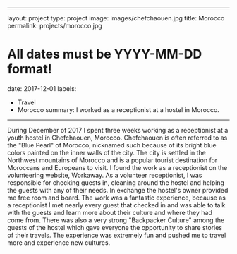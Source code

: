 
---
layout: project
type: project
image: images/chefchaouen.jpg
title: Morocco
permalink: projects/morocco.jpg
# All dates must be YYYY-MM-DD format!
date: 2017-12-01
labels:
  - Travel
  - Morocco
summary: I worked as a receptionist at a hostel in Morocco.
---
During December of 2017 I spent three weeks working as a receptionist at a youth hostel in Chefchaouen, Morocco. Chefchaouen is often referred to as the "Blue Pearl" of Morocco, nicknamed such because of its bright blue colors painted on the inner walls of the city. The city is settled in the Northwest mountains of Morocco and is a popular tourist destination for Moroccans and Europeans to visit.
I found the work as a receptionist on the volunteering website, Workaway. As a volunteer receptionist, I was responsible for checking guests in, cleaning around the hostel and helping the guests with any of their needs. In exchange the hostel's owner provided me free room and board. The work was a fantastic experience, because as a receptionist I met nearly every guest that checked in and was able to talk with the guests and learn more about their culture and where they had come from. There was also a very strong "Backpacker Culture" among the guests of the hostel which gave everyone the opportunity to share stories of their travels. The experience was extremely fun and pushed me to travel more and experience new cultures. 
